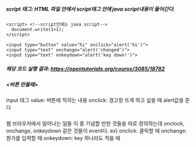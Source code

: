 ##### script 태그: HTML 파일 안에서 script태그 안에 java script내용이 들어간다.
```
<script> <!--script안에는 java script-->
  document.write(1+1);
</script>
```

```
<input type="button" value="hi" onclick="alert('hi')">
<input type="text" onchange="alert('changed')">
<input type="text" onkeydown="alert('key down!')">
```
##### 해당 코드 실행 결과: https://opentutorials.org/course/3085/18782
##### <버튼 만들때>
input 태그
value: 버튼에 적히는 내용
onclick: 경고창 뜨게 하고 싶을 때 alert값을 준다

##### <event>
  웹 브라우저에서 일어나는 일들
  이 중 기념할 만한 것들을 따로 정의하는데 onclock, onchange, onkeydown 같은 것들이 event다.
  ex)
  onclick: 클릭할 때
  onchange: 뭔가를 입력할 때
  onkeydown: key 하나라도 적을 때
